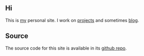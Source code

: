 ## Hi ##

This is [my][0] personal site. I work on [projects][1] and sometimes [blog][2].

## Source ##

The source code for this site is available in its [github repo][3].

[0]:/about
[1]:/projects
[2]:http://blog.ljs.io
[3]:https://github.com/lorenzo-stoakes/ljs.io
